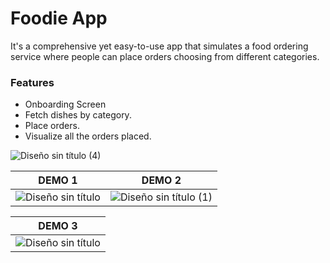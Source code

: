 # Foodie App
It's a comprehensive yet easy-to-use app that simulates a food ordering service where people can place orders choosing from different categories.
### Features

- Onboarding Screen
- Fetch dishes by category.
- Place orders.
- Visualize all the orders placed.

![Diseño sin título (4)](https://github.com/yolimapruiz/miapp/assets/125906928/8e80ccf3-36a8-4b42-80a9-90d7ea7da18e)

DEMO 1 | DEMO 2 |
-------|--------|
![Diseño sin título](https://github.com/yolimapruiz/miapp/assets/125906928/33005c5f-4d09-4c95-8bd9-2254eb5ddfb4)|![Diseño sin título (1)](https://github.com/yolimapruiz/miapp/assets/125906928/25c3d359-94ca-43c1-9011-a915e65921a7)

DEMO 3 |
-------|
![Diseño sin título](https://github.com/yolimapruiz/miapp/assets/125906928/e6d46de4-e32a-4625-acc3-eeab7379e5de)|


